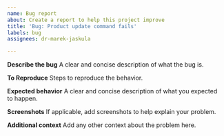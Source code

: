 ```yaml
---
name: Bug report
about: Create a report to help this project improve
title: 'Bug: Product update command fails'
labels: bug
assignees: dr-marek-jaskula

---
```


**Describe the bug**
A clear and concise description of what the bug is.

**To Reproduce**
Steps to reproduce the behavior.

**Expected behavior**
A clear and concise description of what you expected to happen.

**Screenshots**
If applicable, add screenshots to help explain your problem.

**Additional context**
Add any other context about the problem here.
